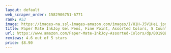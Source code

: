 ```yaml
---
layout: default 
﻿web_scraper_order: 1582906751-6771
rank: #53
image: https://images-na.ssl-images-amazon.com/images/I/81H-J5V1HeL.jpg
title: Paper Mate InkJoy Gel Pens, Fine Point, Assorted Colors, 8 Count
url: https://www.amazon.com/Paper-Mate-InkJoy-Assorted-Colors/dp/B019QBODBU/ref=zg_mw_office-products_53?_encoding=UTF8&psc=1&refRID=Y9VNBM18FDP0BQYNCJ3S
reviews: 4.6 out of 5 stars
price: $8.90 
---
```

